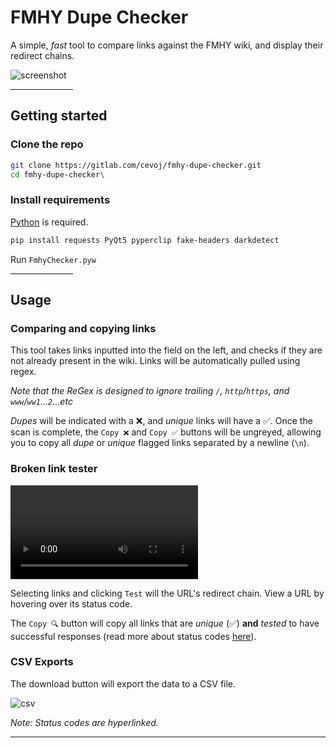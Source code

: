 # FMHY Dupe Checker

A simple, *fast* tool to compare links against the FMHY wiki, and display their redirect chains.

![screenshot](https://i.imgur.com/B0yZPq4.png)

<hr width=100>

## Getting started

### Clone the repo

```bash
git clone https://gitlab.com/cevoj/fmhy-dupe-checker.git
cd fmhy-dupe-checker\
```

### Install requirements

[Python](https://www.python.org/downloads/) is required. 

```bash
pip install requests PyQt5 pyperclip fake-headers darkdetect
```

Run `FmhyChecker.pyw`

<hr width=100>

## Usage

### Comparing and copying links

This tool takes links inputted into the field on the left, and checks if they are not already present in the wiki. Links will be automatically pulled using regex.

*Note that the ReGex is designed to ignore trailing `/`, `http`/`https`, and `www`/`ww1`...`2`...etc*

*Dupes* will be indicated with a ❌, and *unique* links will have a ✅. Once the scan is complete, the `Copy ❌` and `Copy ✅` buttons will be ungreyed, allowing you to copy all *dupe* or *unique* flagged links separated by a newline (`\n`).


### Broken link tester

![Usage video here](https://i.imgur.com/9BhHsaY.mp4)

Selecting links and clicking `Test` will the URL's redirect chain. View a URL by hovering over its status code.

The `Copy 🔍` button will copy all links that are *unique* (✅) **and** *tested* to have successful responses (read more about status codes [here](https://httpstatus.io/http-status-codes)).


### CSV Exports

The download button will export the data to a CSV file.

![csv](https://i.imgur.com/KzxzNIb.png)

*Note: Status codes are hyperlinked.*

---